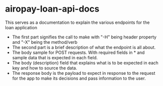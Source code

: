 # airopay-loan-api-docs
This serves as a documentation to explain the various endpoints for the loan application

- The first part signifies the call to make with "-H" being header property and "-X" being the method/verb
- The second part is a brief description of what the endpoint is all about.
- The body sample for POST requests. With required fields in * and sample data that is expected in each field.
- The body (description) field that explains what is to be expected in each key and how to source the data.
- The response body is the payload to expect in response to the request for the app to make its decisions and pass information to the user.